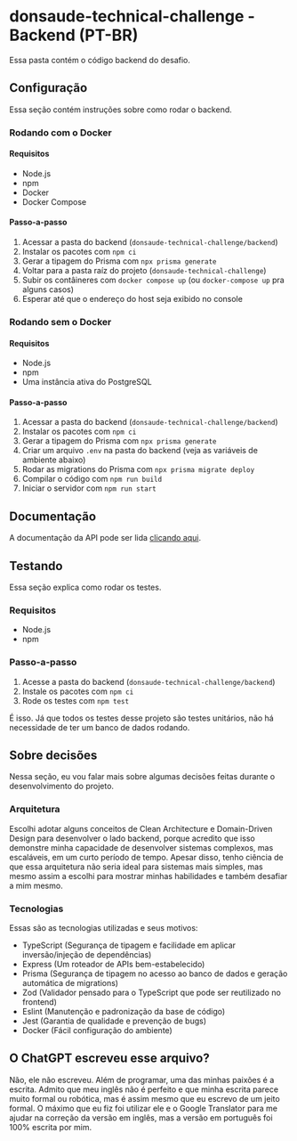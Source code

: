 # donsaude-technical-challenge - Backend (PT-BR)

Essa pasta contém o código backend do desafio.

## Configuração
Essa seção contém instruções sobre como rodar o backend.

### Rodando com o Docker
#### Requisitos
- Node.js
- npm
- Docker
- Docker Compose

#### Passo-a-passo
1. Acessar a pasta do backend (`donsaude-technical-challenge/backend`)
2. Instalar os pacotes com `npm ci`
3. Gerar a tipagem do Prisma com `npx prisma generate`
4. Voltar para a pasta raíz do projeto (`donsaude-technical-challenge`)
5. Subir os contâineres com `docker compose up` (ou `docker-compose up` pra alguns casos)
6. Esperar até que o endereço do host seja exibido no console

### Rodando sem o Docker
#### Requisitos
- Node.js
- npm
- Uma instância ativa do PostgreSQL

#### Passo-a-passo
1. Acessar a pasta do backend (`donsaude-technical-challenge/backend`)
2. Instalar os pacotes com `npm ci`
3. Gerar a tipagem do Prisma com `npx prisma generate`
4. Criar um arquivo `.env` na pasta do backend (veja as variáveis de ambiente abaixo)
5. Rodar as migrations do Prisma com `npx prisma migrate deploy`
6. Compilar o código com `npm run build`
7. Iniciar o servidor com `npm run start`

## Documentação
A documentação da API pode ser lida [clicando aqui](./DOCS_pt-br.md).

## Testando
Essa seção explica como rodar os testes.

### Requisitos
- Node.js
- npm

### Passo-a-passo
1. Acesse a pasta do backend (`donsaude-technical-challenge/backend`)
2. Instale os pacotes com `npm ci`
3. Rode os testes com `npm test`

É isso. Já que todos os testes desse projeto são testes unitários, não há necessidade de ter um banco de dados rodando.

## Sobre decisões
Nessa seção, eu vou falar mais sobre algumas decisões feitas durante o desenvolvimento do projeto.

### Arquitetura
Escolhi adotar alguns conceitos de Clean Architecture e Domain-Driven Design para desenvolver o lado backend, porque acredito que isso demonstre minha capacidade de desenvolver sistemas complexos, mas escaláveis, em um curto período de tempo. Apesar disso, tenho ciência de que essa arquitetura não seria ideal para sistemas mais simples, mas mesmo assim a escolhi para mostrar minhas habilidades e também desafiar a mim mesmo.

### Tecnologias
Essas são as tecnologias utilizadas e seus motivos:

- TypeScript (Segurança de tipagem e facilidade em aplicar inversão/injeção de dependências)
- Express (Um roteador de APIs bem-estabelecido)
- Prisma (Segurança de tipagem no acesso ao banco de dados e geração automática de migrations)
- Zod (Validador pensado para o TypeScript que pode ser reutilizado no frontend)
- Eslint (Manutenção e padronização da base de código)
- Jest (Garantia de qualidade e prevenção de bugs)
- Docker (Fácil configuração do ambiente)

## O ChatGPT escreveu esse arquivo?

Não, ele não escreveu. Além de programar, uma das minhas paixões é a escrita. Admito que meu inglês não é perfeito e que minha escrita parece muito formal ou robótica, mas é assim mesmo que eu escrevo de um jeito formal. O máximo que eu fiz foi utilizar ele e o Google Translator para me ajudar na correção da versão em inglês, mas a versão em português foi 100% escrita por mim.
